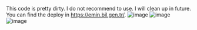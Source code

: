This code is pretty dirty. I do not recommend to use. 
I will clean up in future.
You can find the deploy in https://emin.bil.gen.tr/.
![image](https://user-images.githubusercontent.com/46069858/162629398-93cae796-598d-4027-964d-9172b24cceee.png)
![image](https://user-images.githubusercontent.com/46069858/162629404-50510470-97de-41e1-bf0f-628eb9c8aabf.png)
![image](https://user-images.githubusercontent.com/46069858/162629414-35e4bdc8-17a0-4c29-b4ec-56e22321ead6.png)
